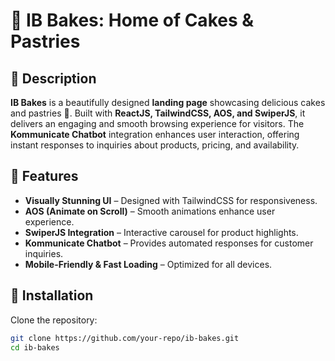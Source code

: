 # 🎂 IB Bakes: Home of Cakes & Pastries  

## 📌 Description  
**IB Bakes** is a beautifully designed **landing page** showcasing delicious cakes and pastries 🍰. Built with **ReactJS, TailwindCSS, AOS, and SwiperJS**, it delivers an engaging and smooth browsing experience for visitors. The **Kommunicate Chatbot** integration enhances user interaction, offering instant responses to inquiries about products, pricing, and availability.  

## 🚀 Features  
- **Visually Stunning UI** – Designed with TailwindCSS for responsiveness.  
- **AOS (Animate on Scroll)** – Smooth animations enhance user experience.  
- **SwiperJS Integration** – Interactive carousel for product highlights.  
- **Kommunicate Chatbot** – Provides automated responses for customer inquiries.  
- **Mobile-Friendly & Fast Loading** – Optimized for all devices.  

## 🔧 Installation  
Clone the repository:  
```sh
git clone https://github.com/your-repo/ib-bakes.git
cd ib-bakes
